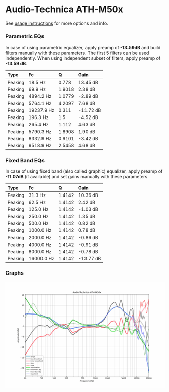 # Audio-Technica ATH-M50x
See [usage instructions](https://github.com/jaakkopasanen/AutoEq#usage) for more options and info.

### Parametric EQs
In case of using parametric equalizer, apply preamp of **-13.59dB** and build filters manually
with these parameters. The first 5 filters can be used independently.
When using independent subset of filters, apply preamp of **-13.59 dB**.

| Type    | Fc         |      Q | Gain      |
|:--------|:-----------|:-------|:----------|
| Peaking | 18.5 Hz    | 0.778  | 13.45 dB  |
| Peaking | 69.9 Hz    | 1.9018 | 2.38 dB   |
| Peaking | 4894.2 Hz  | 1.0779 | -2.89 dB  |
| Peaking | 5764.1 Hz  | 4.2097 | 7.68 dB   |
| Peaking | 19237.9 Hz | 0.311  | -11.72 dB |
| Peaking | 196.3 Hz   | 1.5    | -4.52 dB  |
| Peaking | 265.4 Hz   | 1.112  | 4.63 dB   |
| Peaking | 5790.3 Hz  | 1.8908 | 1.90 dB   |
| Peaking | 8332.9 Hz  | 0.9101 | -3.42 dB  |
| Peaking | 9518.9 Hz  | 2.5458 | 4.68 dB   |

### Fixed Band EQs
In case of using fixed band (also called graphic) equalizer, apply preamp of **-11.07dB**
(if available) and set gains manually with these parameters.

| Type    | Fc         |      Q | Gain      |
|:--------|:-----------|:-------|:----------|
| Peaking | 31.3 Hz    | 1.4142 | 10.36 dB  |
| Peaking | 62.5 Hz    | 1.4142 | 2.42 dB   |
| Peaking | 125.0 Hz   | 1.4142 | -1.03 dB  |
| Peaking | 250.0 Hz   | 1.4142 | 1.35 dB   |
| Peaking | 500.0 Hz   | 1.4142 | 0.82 dB   |
| Peaking | 1000.0 Hz  | 1.4142 | 0.78 dB   |
| Peaking | 2000.0 Hz  | 1.4142 | -0.86 dB  |
| Peaking | 4000.0 Hz  | 1.4142 | -0.91 dB  |
| Peaking | 8000.0 Hz  | 1.4142 | -0.78 dB  |
| Peaking | 16000.0 Hz | 1.4142 | -13.77 dB |

### Graphs
![](./Audio-Technica%20ATH-M50x.png)